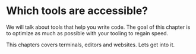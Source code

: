 # Which tools are accessible?

We will talk about tools that help you write code.
The goal of this chapter is to optimize as much as possible with your tooling to regain speed.

This chapters covers terminals, editors and websites. 
Lets get into it.

